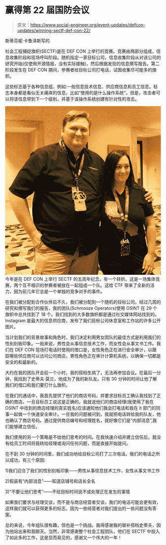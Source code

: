# 赢得第 22 届国防会议

> 原文：<https://www.social-engineer.org/event-updates/defcon-updates/winning-sectf-def-con-22/>

斯蒂芬妮·卡鲁泽斯写的

社会工程捕捉旗帜(SECTF)是在 DEF CON 上举行的竞赛。竞赛由两部分组成，信息收集阶段和现场呼叫阶段。随机指定一家目标公司，信息收集阶段从对该公司的研究开始(仅使用开源情报，没有实际接触)，然后根据发现的信息撰写报告。第二阶段发生在 DEF CON 期间，参赛者给目标公司打电话，试图收集尽可能多的旗帜。

这些标志基于各种信息组，例如:一般信息技术信息、供应商信息和员工信息。标志本身都是看似无关痛痒的信息，比如“使用的是什么操作系统”。但是，攻击者可以将该信息带到下一个级别，并基于该操作系统创建有针对性的攻击。

[![TheWinnerandChris-Web](img/5de4e84e7fa8deeef0c2079b1b1d1914.png)](https://www.social-engineer.org/how-tos/winning-sectf-def-con-22/attachment/thewinnerandchris-web/) 今年是在 DEF CON 上举行 SECTF 的五周年纪念，有一个转折。这是一场集体竞赛，两个互不相识的参赛者被放在一起组成一个队。这给 CTF 带来了全新的活力，因为前几年它总是一个单独的竞争对手的事件。

在我们被分配到合作伙伴后不久，我们被分配到一个随机的目标公司。经过几周的研究和撰写我们的报告，我的团队(Schmooze Operators)使用 OSINT 在 29 个旗帜中总共找到了 18 个。我们找到的大多数旗帜都是通过社交媒体网站找到的。Instagram 是最大的信息供应商，发布了我们目标公司休息室和工作站的许多公开图片。

当计划我们的背景故事和角色时，我们决定利用男女团队的最佳方式是利用我们的性别刻板印象。一般来说，男性会从事信息技术工作，而女性会从事文书工作。我们在 DEF CON 现场打电话时使用的借口是，女性角色正在进行安全审计，以跟踪哪些供应商可以访问公司商店，男性角色正在审计计算机系统，以确保一切都是安全的和最新的。

大约在我的团队开会前一个小时，我的搭档生病了，无法再参加会议。在最后一分钟，我找到了史蒂夫·莫兰，他成为了我的新队友。只有 30 分钟的时间让他了解我们的借口和我们要打什么旗帜。

在我们的通话中，我首先提供了他们的商店号码，并要求目标员工确认我找到了正确的商店。一旦目标员工说这是正确的，我就说他们的商店经理(我使用了我在 OSINT 中找到的商店经理的真实姓名)应该通知他们我会打电话和我在 it 部门的同事一起做一个快速安全审计。一旦我的问题被问到，我就把电话转给我的队友，他也确认了商店号码。通过提供商店编号和经理姓名，就好像它们是“内部消息”,我们能够建立信任。

我们使用的另一个策略是不给他们思考的时间。在我快速介绍并建立信任后，我没有给员工时间将我转给经理或询问任何问题，而是直接开始提问。

在不到 30 分钟的时间里，我们成功地给目标公司打了三次电话。我们的电话之所以成功，有三个原因:

1)我们迎合了我们的性别刻板印象——男性从事信息技术工作，女性从事文书工作

2)假装有“内部消息”——知道店铺号和店长全名

3)“不要让他们思考”——不给目标时间说不或处理正在发生的事情

如果我们要求与经理交谈，而不是与商店经营者交谈，我们的电话可能会更有效，这样我们就可以获得更多的标志，因为一些经营者对我们提出的一些问题没有答案。

总的来说，今年组队很有趣，但也是一个挑战。我得感谢我的替补搭档史蒂夫，因为他站出来和我聊天。当然，非常感谢整个社会工程团队，他们在 SECTF 中投入了如此多的工作，这是显而易见的，感谢又一个伟大的一年！